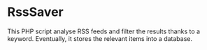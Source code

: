 # RssSaver
This PHP script analyse RSS feeds and filter the results thanks to a keyword. Eventually, it stores the relevant items into a database.
